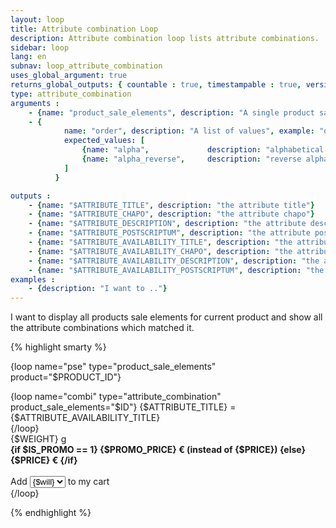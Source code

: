 ```yaml
---
layout: loop
title: Attribute combination Loop
description: Attribute combination loop lists attribute combinations.
sidebar: loop
lang: en
subnav: loop_attribute_combination
uses_global_argument: true
returns_global_outputs: { countable : true, timestampable : true, versionable : false }
type: attribute_combination
arguments :
    - {name: "product_sale_elements", description: "A single product sale elements id.", example: "product=\"2\"", mandatory: "true"}
    - {
            name: "order", description: "A list of values", example: "order=\"alpha_reverse\"", default: "manual",
            expected_values: [
                {name: "alpha",             description: "alphabetical order on attribute title"},
                {name: "alpha_reverse",     description: "reverse alphabetical order on attribute title"}
            ]
          }

outputs :
    - {name: "$ATTRIBUTE_TITLE", description: "the attribute title"}
    - {name: "$ATTRIBUTE_CHAPO", description: "the attribute chapo"}
    - {name: "$ATTRIBUTE_DESCRIPTION", description: "the attribute description"}
    - {name: "$ATTRIBUTE_POSTSCRIPTUM", description: "the attribute postscriptum"}
    - {name: "$ATTRIBUTE_AVAILABILITY_TITLE", description: "the attribute availability title"}
    - {name: "$ATTRIBUTE_AVAILABILITY_CHAPO", description: "the attribute availability chapo"}
    - {name: "$ATTRIBUTE_AVAILABILITY_DESCRIPTION", description: "the attribute availability description"}
    - {name: "$ATTRIBUTE_AVAILABILITY_POSTSCRIPTUM", description: "the attribute availability postscriptum"}
examples :
    - {description: "I want to .."}
---
```


<div class="description large-12">
    I want to display all products sale elements for current product and show all the attribute combinations which matched it.
</div>

<div class="code large-12">

{% highlight smarty %}


{loop name="pse" type="product_sale_elements" product="$PRODUCT_ID"}
    <div>
        {loop name="combi" type="attribute_combination" product_sale_elements="$ID"}
        {$ATTRIBUTE_TITLE} = {$ATTRIBUTE_AVAILABILITY_TITLE}<br />
        {/loop}
        <br />{$WEIGHT} g
        <br /><strong>{if $IS_PROMO == 1} {$PROMO_PRICE} € (instead of {$PRICE}) {else} {$PRICE} € {/if}</strong>
        <br /><br />
        Add
        <select>
            {for $will=1 to $QUANTITY}
            <option>{$will}</option>
            {/for}
        </select>
        to my cart
    </div>
{/loop}


{% endhighlight %}

</div>&nbsp;